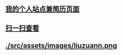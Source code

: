 ## [我的个人站点兼简历页面](http://liuzuann.com)
## [扫一扫查看](http://liuzuann.com)
## [./src/assets/images/liuzuann.png](http://liuzuann.com)